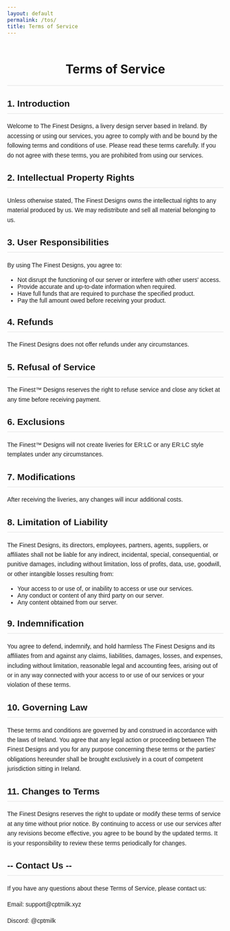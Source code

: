 ```yaml
---
layout: default
permalink: /tos/
title: Terms of Service
---
```


<head>
  <meta charset="utf-8">
  <meta http-equiv="X-UA-Compatible" content="IE=edge">
  <meta name="viewport" content="width=device-width, initial-scale=1">

  <meta property="og:type" content="website">
  <meta property="og:title" content="CptMilks Portfolio">
  <meta property="og:description" content="Heya, Im CptMilk, or just milk. I am a livery designer (professional png maker). if it has a UV Map I can make a livery for it. This is my portfolio">
  <meta property="og:image" content="image/cat-drift.gif">

  <title>The Finest Terms of Service</title>
  <meta name="description" content="Heya, Im CptMilk, or just milk. I am a livery designer (professional png maker). if it has a UV Map I can make a livery for it. This is my portfolio">

  <link rel="shortcut icon" type="image/x-icon" href="/image/favicon.ico">

  <!-- Theme style -->
  <script src="/assets/js/theme.js"></script>

  <!-- Font Awesome CDN -->
  <link rel="stylesheet" href="https://use.fontawesome.com/releases/v5.15.4/css/all.css">

  <!-- Bootstrap CSS CDN -->
  <link rel="stylesheet" href="https://cdn.jsdelivr.net/npm/bootstrap@4.6.0/dist/css/bootstrap.min.css">

  <!-- Animate CSS CDN -->
  <link rel="stylesheet" href="https://cdnjs.cloudflare.com/ajax/libs/animate.css/3.7.0/animate.css">

   <!-- Custom CSS -->
  <link rel="stylesheet" href="/assets/css/style.css">
  <style>
    .gif-container {
      margin-bottom: 20px;
    }
  </style>
</head>

<style>
.page-title {
  text-align: center;
  cursor: pointer;
  display: block;
  padding: 20px;
}

.content-wrapper {
  max-width: 800px;
  margin: 0 auto;
  font-family: Arial, sans-serif;
}

h1, h2 {
  border-bottom: 2px solid #eee;
  padding-bottom: 10px;
}

p {
  line-height: 1.6;
  margin: 15px 0;
}

ul {
  margin-bottom: 20px;
}
</style>

<h1 class="page-title">Terms of Service</h1>

<div class="content-wrapper">
  <h2>1. Introduction</h2>
  <p>Welcome to The Finest Designs, a livery design server based in Ireland. By accessing or using our services, you agree to comply with and be bound by the following terms and conditions of use. Please read these terms carefully. If you do not agree with these terms, you are prohibited from using our services.</p>

  <h2>2. Intellectual Property Rights</h2>
  <p>Unless otherwise stated, The Finest Designs owns the intellectual rights to any material produced by us. We may redistribute and sell all material belonging to us.</p>

  <h2>3. User Responsibilities</h2>
  <p>By using The Finest Designs, you agree to:</p>
  <ul>
    <li>Not disrupt the functioning of our server or interfere with other users' access.</li>
    <li>Provide accurate and up-to-date information when required.</li>
    <li>Have full funds that are required to purchase the specified product.</li>
    <li>Pay the full amount owed before receiving your product.</li>
  </ul>

  <h2>4. Refunds</h2>
  <p>The Finest Designs does not offer refunds under any circumstances.</p>

  <h2>5. Refusal of Service</h2>
  <p>The Finest™ Designs reserves the right to refuse service and close any ticket at any time before receiving payment.</p>

  <h2>6. Exclusions</h2>
  <p>The Finest™ Designs will not create liveries for ER:LC or any ER:LC style templates under any circumstances.</p>

  <h2>7. Modifications</h2>
  <p>After receiving the liveries, any changes will incur additional costs.</p>

  <h2>8. Limitation of Liability</h2>
  <p>The Finest Designs, its directors, employees, partners, agents, suppliers, or affiliates shall not be liable for any indirect, incidental, special, consequential, or punitive damages, including without limitation, loss of profits, data, use, goodwill, or other intangible losses resulting from:</p>
  <ul>
    <li>Your access to or use of, or inability to access or use our services.</li>
    <li>Any conduct or content of any third party on our server.</li>
    <li>Any content obtained from our server.</li>
  </ul>

  <h2>9. Indemnification</h2>
  <p>You agree to defend, indemnify, and hold harmless The Finest Designs and its affiliates from and against any claims, liabilities, damages, losses, and expenses, including without limitation, reasonable legal and accounting fees, arising out of or in any way connected with your access to or use of our services or your violation of these terms.</p>

  <h2>10. Governing Law</h2>
  <p>These terms and conditions are governed by and construed in accordance with the laws of Ireland. You agree that any legal action or proceeding between The Finest Designs and you for any purpose concerning these terms or the parties' obligations hereunder shall be brought exclusively in a court of competent jurisdiction sitting in Ireland.</p>

  <h2>11. Changes to Terms</h2>
  <p>The Finest Designs reserves the right to update or modify these terms of service at any time without prior notice. By continuing to access or use our services after any revisions become effective, you agree to be bound by the updated terms. It is your responsibility to review these terms periodically for changes.</p>

  <h2>-- Contact Us --</h2>
  <p>If you have any questions about these Terms of Service, please contact us:</p>
  <p>Email: support@cptmilk.xyz</p>
  <p>Discord: @cptmilk</p>
</div>

<script>
document.addEventListener("DOMContentLoaded", function() {
    var attribution = document.getElementById("attribution");
    if (attribution) {
        attribution.style.display = "none";
    }
});    
</script>
